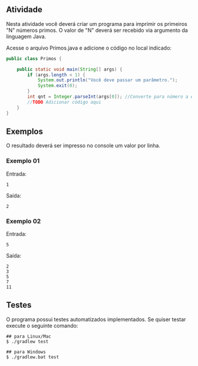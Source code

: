 ## Atividade

Nesta atividade você deverá criar um programa para imprimir os primeiros "N" números primos. O valor de "N" deverá ser recebido via argumento da linguagem Java.

Acesse o arquivo Primos.java e adicione o código no local indicado:

```java
public class Primos {

    public static void main(String[] args) {
        if (args.length < 1) {
            System.out.println("Você deve passar um parâmetro.");
            System.exit(0);
        }
        int qnt = Integer.parseInt(args[0]); //Converte para número a entrada
        //TODO Adicionar código aqui
    }
}
```

## Exemplos

O resultado deverá ser impresso no console um valor por linha.

### Exemplo 01

Entrada: 
```console
1
```   
Saída:  
```console
2
```

### Exemplo 02

Entrada:
```console
5
```   
Saída:
```console
2
3
5
7
11
```

## Testes

O programa possui testes automatizados implementados. Se quiser testar execute o seguinte comando:

```shell
## para Linux/Mac
$ ./gradlew test 

## para Windows
$ ./gradlew.bat test 
```